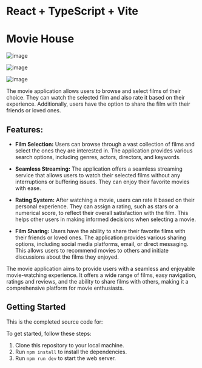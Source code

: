 # React + TypeScript + Vite

# Movie House

![image](https://github.com/MamvotaTake/movie-house/assets/79244628/83ff8d18-b26f-480a-ac82-891fae452738)

![image](https://github.com/MamvotaTake/movie-house/assets/79244628/81820d64-e6bb-4907-9b5e-98bbe56df713)


![image](https://github.com/MamvotaTake/movie-house/assets/79244628/a569a500-a8a3-4863-a4ec-7f273ab456d9)



The movie application allows users to browse and select films of their choice. They can watch the selected film and also rate it based on their experience. Additionally, users have the option to share the film with their friends or loved ones.

## Features:

- **Film Selection:** Users can browse through a vast collection of films and select the ones they are interested in. The application provides various search options, including genres, actors, directors, and keywords.

- **Seamless Streaming:** The application offers a seamless streaming service that allows users to watch their selected films without any interruptions or buffering issues. They can enjoy their favorite movies with ease.

- **Rating System:** After watching a movie, users can rate it based on their personal experience. They can assign a rating, such as stars or a numerical score, to reflect their overall satisfaction with the film. This helps other users in making informed decisions when selecting a movie.

- **Film Sharing:** Users have the ability to share their favorite films with their friends or loved ones. The application provides various sharing options, including social media platforms, email, or direct messaging. This allows users to recommend movies to others and initiate discussions about the films they enjoyed.

The movie application aims to provide users with a seamless and enjoyable movie-watching experience. It offers a wide range of films, easy navigation, ratings and reviews, and the ability to share films with others, making it a comprehensive platform for movie enthusiasts.


## Getting Started

This is the completed source code for:

To get started, follow these steps:

1. Clone this repository to your local machine. 
2. Run `npm install` to install the dependencies.
3. Run `npm run dev` to start the web server. 
